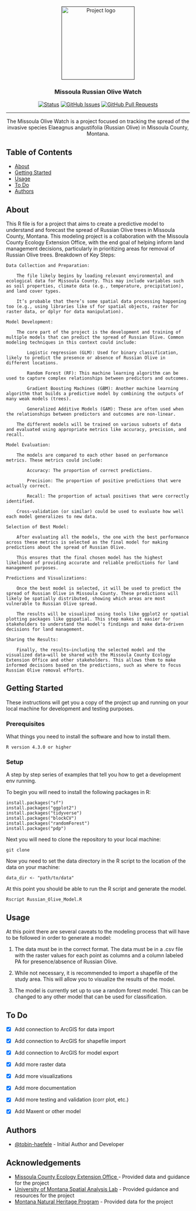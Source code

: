 <p align="center">
  <a href="" rel="noopener">
 <img width=200px height=200px src="https://mtnhp.org/thumbnail/defaultGen.aspx?itemid=70456&names=Russian%20Olive%20Elaeagnus%20angustifolia&copyright=MTNHP&photographer=Bonnie%20Heidel&maxWidth=434&maxHeight=400" alt="Project logo"></a>
</p>

<h3 align="center">Missoula Russian Olive Watch</h3>

<div align="center">

  [![Status](https://img.shields.io/badge/status-active-success.svg)]() 
  [![GitHub Issues](https://img.shields.io/github/issues/kylelobo/The-Documentation-Compendium.svg)](https://github.com/tobin-haefele/Russian-Olive-Modeling/issues)
  [![GitHub Pull Requests](https://img.shields.io/github/issues-pr/kylelobo/The-Documentation-Compendium.svg)](https://github.com/tobin-haefele/Russian-Olive-Modeling/pulls)

</div>

---

<p align="center"> The Missoula Olive Watch is a project focused on tracking the spread of the invasive species Elaeagnus angustifolia (Russian Olive) in Missoula County, Montana. 
    <br> 
</p>

## Table of Contents
+ [About](#about)
+ [Getting Started](#getting_started)
+ [Usage](#usage)
+ [To Do](#todo)
+ [Authors](#authors)

## About <a name = "about"></a>
This R file is for a project that aims to create a predictive model to understand and forecast the spread of Russian Olive trees in Missoula County, Montana. This modeling project is a collaboration with the Missoula County Ecology Extension Office, with the end goal of helping inform land management decisions, particularly in prioritizing areas for removal of Russian Olive trees.
Breakdown of Key Steps:

    Data Collection and Preparation:

        The file likely begins by loading relevant environmental and ecological data for Missoula County. This may include variables such as soil properties, climate data (e.g., temperature, precipitation), and land cover types.

        It’s probable that there’s some spatial data processing happening too (e.g., using libraries like sf for spatial objects, raster for raster data, or dplyr for data manipulation).

    Model Development:

        The core part of the project is the development and training of multiple models that can predict the spread of Russian Olive. Common modeling techniques in this context could include:

            Logistic regression (GLM): Used for binary classification, likely to predict the presence or absence of Russian Olive in different locations.

            Random Forest (RF): This machine learning algorithm can be used to capture complex relationships between predictors and outcomes.

            Gradient Boosting Machines (GBM): Another machine learning algorithm that builds a predictive model by combining the outputs of many weak models (trees).

            Generalized Additive Models (GAM): These are often used when the relationships between predictors and outcomes are non-linear.

        The different models will be trained on various subsets of data and evaluated using appropriate metrics like accuracy, precision, and recall.

    Model Evaluation:

        The models are compared to each other based on performance metrics. These metrics could include:

            Accuracy: The proportion of correct predictions.

            Precision: The proportion of positive predictions that were actually correct.

            Recall: The proportion of actual positives that were correctly identified.

        Cross-validation (or similar) could be used to evaluate how well each model generalizes to new data.

    Selection of Best Model:

        After evaluating all the models, the one with the best performance across these metrics is selected as the final model for making predictions about the spread of Russian Olive.

        This ensures that the final chosen model has the highest likelihood of providing accurate and reliable predictions for land management purposes.

    Predictions and Visualizations:

        Once the best model is selected, it will be used to predict the spread of Russian Olive in Missoula County. These predictions will likely be spatially distributed, showing which areas are most vulnerable to Russian Olive spread.

        The results will be visualized using tools like ggplot2 or spatial plotting packages like ggspatial. This step makes it easier for stakeholders to understand the model's findings and make data-driven decisions for land management.

    Sharing the Results:

        Finally, the results—including the selected model and the visualized data—will be shared with the Missoula County Ecology Extension Office and other stakeholders. This allows them to make informed decisions based on the predictions, such as where to focus Russian Olive removal efforts.

## Getting Started <a name = "getting_started"></a>
These instructions will get you a copy of the project up and running on your local machine for development and testing purposes.

### Prerequisites

What things you need to install the software and how to install them.

```
R version 4.3.0 or higher 
```

### Setup

A step by step series of examples that tell you how to get a development env running.

To begin you will need to install the following packages in R:

```
install.packages("sf")
install.packages("ggplot2")
install.packages("tidyverse")
install.packages("blockCV")
install.packages("randomForest")
install.packages("pdp")
```

Next you will need to clone the repository to your local machine:

```
git clone 
```

Now you need to set the data directory in the R script to the location of the data on your machine:

```
data_dir <- "path/to/data"
```

At this point you should be able to run the R script and generate the model.

```
Rscript Russian_Olive_Model.R
```

## Usage <a name = "usage"></a>

At this point there are several caveats to the modeling process that will have to be followed in order to generate a model:

1. The data must be in the correct format. The data must be in a .csv file with the raster values for each point as columns and a column labeled PA for presence/absence of Russian Olive. 

2. While not necessary, it is recommended to import a shapefile of the study area. This will allow you to visualize the results of the model.

3. The model is currently set up to use a random forest model. This can be changed to any other model that can be used for classification.


## To Do
- [x] Add connection to ArcGIS for data import
- [x] Add connection to ArcGIS for shapefile import
- [x] Add connection to ArcGIS for model export
- [x] Add more raster data
- [x] Add more visualizations
- [x] Add more documentation
- [x] Add more testing and validation (corr plot, etc.)
- [x] Add Maxent or other model



## Authors <a name = "authors"></a>
- [@tobin-haefele](www.github.com/tobin-haefele) - Initial Author and Developer

## Acknowledgements
- [Missoula County Ecology Extension Office ](https://missoulaeduplace.org/) - Provided data and guidance for the project
- [University of Montana Spatial Analysis Lab](https://www.umt.edu/spatial-analysis-lab/default.php) - Provided guidance and resources for the project
- [Montana Natural Heritage Program](https://mtnhp.org/) - Provided data for the project

